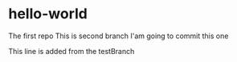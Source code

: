 # hello-world
The first repo 
This is second branch 
I'am going to commit this one

This line is added from the testBranch 
